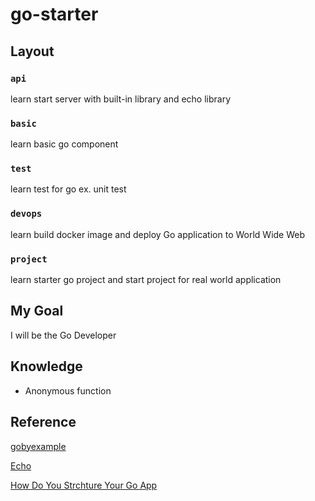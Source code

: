 # go-starter

## Layout

### `api`

learn start server with built-in library and echo library

### `basic`

learn basic go component

### `test`

learn test for go ex. unit test

### `devops`

learn build docker image and deploy Go application to World Wide Web

### `project`

learn starter go project and start project for real world application

## My Goal

I will be the Go Developer

## Knowledge

- Anonymous function

## Reference

[gobyexample](https://gobyexample.com)

[Echo](https://echo.labstack.com/)

[How Do You Strchture Your Go App](https://www.youtube.com/watch?v=oL6JBUk6tj0&t=2443s)
